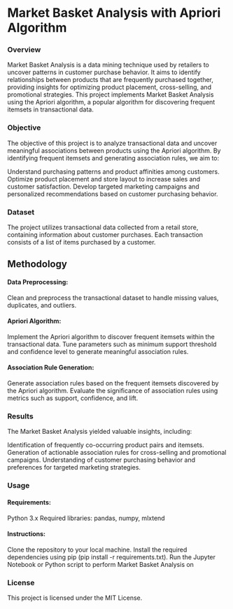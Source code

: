# Market Basket Analysis with Apriori Algorithm
### Overview
Market Basket Analysis is a data mining technique used by retailers to uncover patterns in customer purchase behavior. It aims to identify relationships between products that are frequently purchased together, providing insights for optimizing product placement, cross-selling, and promotional strategies. This project implements Market Basket Analysis using the Apriori algorithm, a popular algorithm for discovering frequent itemsets in transactional data.

### Objective
The objective of this project is to analyze transactional data and uncover meaningful associations between products using the Apriori algorithm. By identifying frequent itemsets and generating association rules, we aim to:

Understand purchasing patterns and product affinities among customers.
Optimize product placement and store layout to increase sales and customer satisfaction.
Develop targeted marketing campaigns and personalized recommendations based on customer purchasing behavior.
### Dataset
The project utilizes transactional data collected from a retail store, containing information about customer purchases. Each transaction consists of a list of items purchased by a customer.

## Methodology
#### Data Preprocessing:

Clean and preprocess the transactional dataset to handle missing values, duplicates, and outliers.
#### Apriori Algorithm:

Implement the Apriori algorithm to discover frequent itemsets within the transactional data.
Tune parameters such as minimum support threshold and confidence level to generate meaningful association rules.
#### Association Rule Generation:

Generate association rules based on the frequent itemsets discovered by the Apriori algorithm.
Evaluate the significance of association rules using metrics such as support, confidence, and lift.



### Results
The Market Basket Analysis yielded valuable insights, including:

Identification of frequently co-occurring product pairs and itemsets.
Generation of actionable association rules for cross-selling and promotional campaigns.
Understanding of customer purchasing behavior and preferences for targeted marketing strategies.
### Usage
#### Requirements:

Python 3.x
Required libraries: pandas, numpy, mlxtend
#### Instructions:

Clone the repository to your local machine.
Install the required dependencies using pip (pip install -r requirements.txt).
Run the Jupyter Notebook or Python script to perform Market Basket Analysis on 

### License
This project is licensed under the MIT License.
